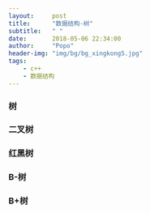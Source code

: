 ```yaml
---
layout:     post
title:      "数据结构-树"
subtitle:   " "
date:       2018-05-06 22:34:00
author:     "Popo"
header-img: "img/bg/bg_xingkong5.jpg"
tags:
    - c++
    - 数据结构
---
```



### 树

### 二叉树

### 红黑树

### B-树

### B+树